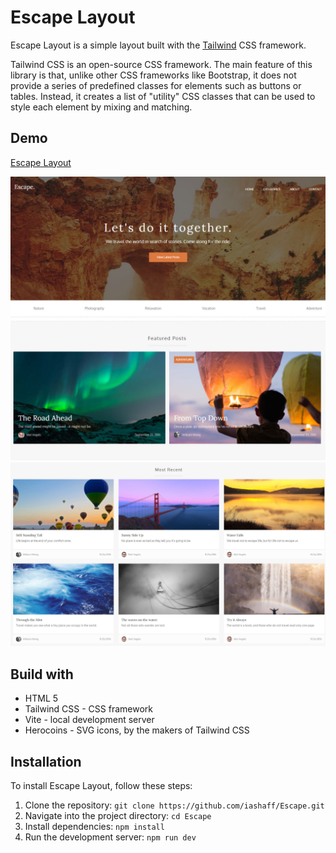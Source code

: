 # Escape Layout

Escape Layout is a simple layout built with the [Tailwind](https://tailwindcss.com/) CSS framework.

Tailwind CSS is an open-source CSS framework. The main feature of this library is that, unlike other CSS frameworks like Bootstrap, it does not provide a series of predefined classes for elements such as buttons or tables. Instead, it creates a list of "utility" CSS classes that can be used to style each element by mixing and matching.


## Demo

[Escape Layout](https://iashaff.github.io/Escape/)

![Top of the page](https://raw.githubusercontent.com/iashaff/Video-for-web/master/escape-1page.jpg)
![Middle of the page](https://raw.githubusercontent.com/iashaff/Video-for-web/master/escape-2page.jpg)
![End of the page](https://raw.githubusercontent.com/iashaff/Video-for-web/master/escape-page3.jpg)


## Build with

- HTML 5
- Tailwind CSS - CSS framework
- Vite - local development server
- Herocoins - SVG icons, by the makers of Tailwind CSS

## Installation

To install Escape Layout, follow these steps:
1. Clone the repository: `git clone https://github.com/iashaff/Escape.git`
2. Navigate into the project directory: `cd Escape`
3. Install dependencies: `npm install`
4. Run the development server: `npm run dev`